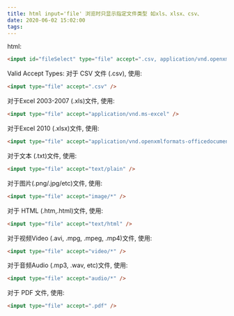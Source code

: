 ```yaml
---
title: html input='file' 浏览时只显示指定文件类型 如xls、xlsx、csv、
date: 2020-06-02 15:02:00
tags:
---
```

html:
```html
<input id="fileSelect" type="file" accept=".csv, application/vnd.openxmlformats-officedocument.spreadsheetml.sheet, application/vnd.ms-excel" />
```
Valid Accept Types:
对于 CSV 文件 (.csv), 使用:
```html
<input type="file" accept=".csv" />
```
对于Excel 2003-2007 (.xls)文件, 使用:
```html
<input type="file" accept="application/vnd.ms-excel" />
```
 对于Excel 2010 (.xlsx)文件, 使用:
```html
<input type="file" accept="application/vnd.openxmlformats-officedocument.spreadsheetml.sheet" />
```
对于文本 (.txt)文件, 使用:
```html
<input type="file" accept="text/plain" />
```
<!-- more -->
对于图片(.png/.jpg/etc)文件, 使用:
```html
<input type="file" accept="image/*" />
```
对于 HTML (.htm,.html)文件, 使用:
```html
<input type="file" accept="text/html" />
```
对于视频Video (.avi, .mpg, .mpeg, .mp4)文件, 使用:
```html
<input type="file" accept="video/*" />
```
对于音频Audio (.mp3, .wav, etc)文件, 使用:
```html
<input type="file" accept="audio/*" />
```
对于 PDF 文件, 使用:
```html
<input type="file" accept=".pdf" />
```


